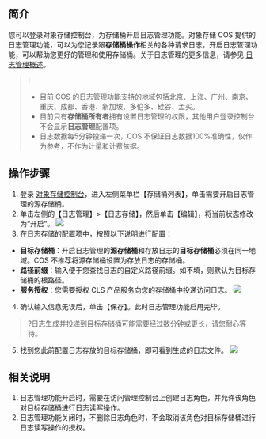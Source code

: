 ## 简介

您可以登录对象存储控制台，为存储桶开启日志管理功能。对象存储 COS 提供的日志管理功能，可以为您记录跟**存储桶操作**相关的各种请求日志。开启日志管理功能，可以帮助您更好的管理和使用存储桶。关于日志管理的更多信息，请参见 [日志管理概述](https://cloud.tencent.com/document/product/436/16920)。

>!
>
>- 目前 COS 的日志管理功能支持的地域包括北京、上海、广州、南京、重庆、成都、香港、新加坡、多伦多、硅谷、孟买。
>- 目前只有**存储桶所有者**拥有设置日志管理的权限，其他用户登录控制台不会显示**日志管理**配置项。 
>- 日志数据每5分钟投递一次，COS 不保证日志数据100%准确性，仅作为参考，不作为计量和计费依据。

## 操作步骤

1. 登录 [对象存储控制台](https://console.cloud.tencent.com/cos5)，进入左侧菜单栏【存储桶列表】，单击需要开启日志管理的源存储桶。
2. 单击左侧的【日志管理】>【日志存储】，然后单击【编辑】，将当前状态修改为“开启”。
   ![](https://main.qcloudimg.com/raw/064717ddd65f8674b52fe1ed3e83c849.png)
3. 在日志存储的配置项中，按照以下说明进行配置：
 - **目标存储桶**：开启日志管理的**源存储桶**和存放日志的**目标存储桶**必须在同一地域。COS 不推荐将源存储桶设置为存放日志的存储桶。
 - **路径前缀**：输入便于您查找日志的自定义路径前缀。如不填，则默认为目标存储桶的根路径。
 - **服务授权**：您需要授权 CLS 产品服务向您的存储桶中投递访问日志。
   ![](https://main.qcloudimg.com/raw/7e98418e4a63feb04adcaf3b7f132b3d.png)
4. 确认输入信息无误后，单击【保存】。此时日志管理功能启用完毕。
>?日志生成并投递到目标存储桶可能需要经过数分钟或更长，请您耐心等待。
5. 找到您此前配置日志存放的目标存储桶，即可看到生成的日志文件。
   ![](https://main.qcloudimg.com/raw/142b7fa4eb449bc502bca987eb341ed6.png)

## 相关说明

1. 日志管理功能开启时，需要在访问管理控制台上创建日志角色，并允许该角色对目标存储桶进行日志读写操作。
2. 日志管理功能关闭时，不删除日志角色时，不会取消该角色对目标存储桶进行日志读写操作的授权。
